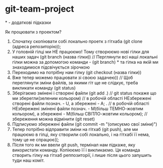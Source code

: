 # git-team-project

\* - додаткові підказки

Як процювати з проектом?

1. Спочатку скопіювати собі локально проетк з гітхаба (git clone (адреса репозиторію));
2. У головній гілці ми НЕ працюємо! Тому створюємо нові гілки для наших задач (git branch (назва гілки))
   // Перглянути всі наші локальні гілки можна за допомогою команди - (git branch) \* та гілка на якій ми знаходимося підсвічується зірочкою
3. Переходимо на потрібну нам гілку (git checkout (назва гілки))
4. Вже тепер можемо працювати зі своєю задачею))
   // Щоб переглянути зміни файлів, за якими гіт ще не слідкує, треба викликати команду (git status)
5. Зберігаємо змінені і створені файли (git add .)
   // git status покаже що ми зберегли(зеленим кольором)
   // в робочій області НЕзбережені створені файли познач. - U, а збережені - А; .
   // в робочій області НЕзбережені змінені файли познач. - М(більш ТЕМНО-жовтим кольором), а збережені - М(більш СВІТЛО-жовтим кольором);
   // збереження можна відмінити (git reset)
6. Підписуємо збережені файли (git commit -m "(описуємо свої зміни)")
7. Тепер потрібно відправити зміни на гітхаб (git push), але ми працюємо в гілці, яку створили собі локально, і на гітхабі її нема, тому це не спрацює((;
8. Після того як ми ввели git push, термінал нам підкаже, яку використати команду. Копіюємо її і викликаємо. Ця команда створить гілку на гітхаб реппозиторії, і лише після цього запушить туди наш коміт.
